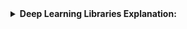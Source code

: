 
<details>
<summary><b>Deep Learning Libraries Explanation:</b></summary>
  
```python
# Your Python code here
  from keras.layers import Dense, Input, Dropout, GlobalAveragePooling2D, Flatten, Conv2D, BatchNormalization, Activation, MaxPooling2D

```
  - <code>Keras: </code> It is a high-level neural networks API that provides an easy-to-use interface for building and training deep learning models.
  - <code>Layer: </code> It is a module in the Keras library that provides various types of neural network layers, such as convolutional, recurrent, and dense layers.
  - <code>Dense: </code> A Keras layer that implements a densely connected neural network layer, in which each neuron is connected to every neuron in the previous layer.
  - <code>Input: </code> A Keras layer that defines the input shape of a neural network.
  - <code>Dropout: </code> A Keras layer that implements dropout regularization, which randomly sets a fraction of the input units to 0 during training to prevent overfitting.
  - <code>GlobalAveragePooling2D: </code> A Keras layer that performs global average pooling over the spatial dimensions of a 2D feature map, resulting in a single feature vector for each channel.
  - <code>Flatten: </code> A Keras layer that flattens a multi-dimensional input tensor into a single dimension.
  - <code>Conv2D: </code> A Keras layer that performs 2D convolution on an input image or feature map, using a set of learnable filters.
  - <code>BatchNormalization: </code> A Keras layer that normalizes the input to a neural network layer across the batch dimension, improving the stability and speed of training.
  - <code>Activation: </code> A Keras layer that applies an activation function element-wise to the input tensor.
  - <code>MaxPooling2D: </code> A Keras layer that performs 2D max pooling over the spatial dimensions of a feature map, reducing its spatial resolution while preserving its channel depth.</br>
These layers are commonly used in building convolutional neural networks (CNNs) for computer vision tasks such as image classification, object detection, and segmentation. Importing them with the from keras.layers statement allows you to use them in your code.

```python
# Your Python code here
  from keras.preprocessing.image import ImageDataGenerator

```
By importing <code>ImageDataGenerator</code> using the statement <code>from keras.preprocessing.image import ImageDataGenerator</code>, you can create an instance of the class and use its methods to generate batches of augmented image data for training your deep learning models. This is a powerful technique for improving the accuracy and generalization of your models, especially when you have limited training data.</br>
  - <code>preprocessing</code> is a module in the Keras library that provides various data preprocessing utilities, such as image data augmentation and sequence padding.
  - <code>Image</code> is a submodule of preprocessing that contains functions and classes for working with image data.
  - <code>ImageDataGenerator</code> is a class in the image submodule that generates batches of augmented image data for training deep learning models. It can apply a variety of random transformations to input images, such as rotation, shear, zoom, and flip, to increase the diversity and robustness of the training data.
 ```python
# Your Python code here
  from keras.models import Model, Sequential

```
By importing <code>Model</code> and <code>Sequential</code> using the statement <code>from keras.models import Model, Sequential</code>, you can create instances of these classes and use them to define and train deep learning models. <code>Sequential</code> is a good choice for simple models such as <b>MLPs, CNNs, and RNNs</b>, while <code>Model</code> provides more flexibility and customization for complex models with multiple inputs and outputs. The Keras library also provides various pre-trained models such as <b>VGG, ResNet, and Inception</b>, which can be imported from the <code>keras.applications</code> module and fine-tuned for specific tasks.</br>
  - <code>models </code>is a module in the Keras library that provides various types of pre-defined model architectures and functions for constructing custom models.
  - <code>Model </code> is a class in the models module that represents a generic Keras model, which can have multiple inputs and outputs, and can be built using the functional API.
  - <code>Sequential </code> is a class in the models module that represents a linear stack of layers, where each layer is connected to the previous one. This type of model is simpler to define and train than a generic model, but is limited to architectures that can be expressed as a simple feedforward neural network.
 ```python
# Your Python code here
  from keras_preprocessing.image import load_img, img_to_array

```
  - <code>keras_preprocessing</code> is a Python module that provides image preprocessing utilities for the Keras deep learning library.
  - <code>load_img</code> and <code>img_to_array</code> are two functions provided by <code>keras_preprocessing.image</code> module.
  - <code>load_img</code> function is used to load an image from a file path and return a PIL (Python Imaging Library) image object. It takes two arguments: the file path and an optional target size. If the target size is provided, the image is resized to that size during loading.
  - <code>img_to_array</code> function is used to convert a PIL image object or a Numpy array to a Numpy array with shape <b>(height, width, channels).</b> This function does not modify the input image or array.

```python
# Your Python code here
  from keras.optimizers import Adam, SGD, RMSprop

```
These optimization algorithms are used to optimize the loss function of a neural network during training, by finding the set of weights that minimize the loss function.</br>

  - <code>Adam: </code> Adaptive Moment Estimation. It is a popular stochastic gradient descent (SGD) optimization algorithm that computes individual adaptive learning rates for different parameters.
  - <code>SGD: </code> Stochastic Gradient Descent. It is a classic optimization algorithm for updating the weights of a neural network during training by computing the gradients of the loss function with respect to the weights and updating the weights in the opposite direction of the gradient.
  - <code>RMSprop: </code> Root Mean Square Propagation. It is an optimization algorithm that adapts the learning rate for each weight based on the average of the magnitudes of recent gradients for that weight.

</details>

